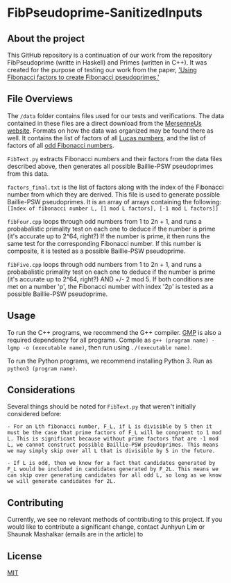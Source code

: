 # FibPseudoprime-SanitizedInputs

## About the project

This GitHub repository is a continuation of our work from the repository FibPseudoprime (writte in Haskell) and Primes (written in C++). It was created for the purpose of testing our work from the paper, ['Using Fibonacci factors to create Fibonacci pseudoprimes.'](https://arxiv.org/abs/2105.13513)

## File Overviews

The `/data` folder contains files used for our tests and verifications. The data contained in these files are a direct download from the [MersenneUs website](https://mersennus.net/fibonacci/). Formats on how the data was organized may be found there as well. It contains the list of factors of all [Lucas numbers](https://github.com/ensj/FibPseudoprime-SanitizedInputs/blob/master/data/allLucasFactors.txt), and the list of factors of all [odd Fibonacci numbers](https://github.com/ensj/FibPseudoprime-SanitizedInputs/blob/master/data/oddFibFactors.txt). 

`FibText.py` extracts Fibonacci numbers and their factors from the data files described above, then generates all possible Baillie-PSW pseudoprimes from this data.

`factors_final.txt` is the list of factors along with the index of the Fibonacci number from which they are derived. This file is used to generate possible Baillie-PSW pseudoprimes. It is an array of arrays containing the following: `[Index of fibonacci number L, [1 mod L factors], [-1 mod L factors]]`

`fibFour.cpp` loops through odd numbers from 1 to 2n + 1, and runs a probabalistic primality test on each one to deduce if the number is prime (it's accurate up to 2^64, right?) If the number is prime, it then runs the same test for the corresponding Fibonacci number. If this number is composite, it is tested as a possible Baillie-PSW pseudoprime. 

`fibFive.cpp` loops through odd numbers from 1 to 2n + 1, and runs a probabalistic primality test on each one to deduce if the number is prime (it's accurate up to 2^64, right?) AND +/- 2 mod 5. If both conditions are met on a number 'p', the Fibonacci number with index '2p' is tested as a possible Baillie-PSW pseudoprime. 

## Usage

To run the C++ programs, we recommend the G++ compiler. [GMP](https://gmplib.org) is also a required dependency for all programs. Compile as `g++ (program name) -lgmp -o (executable name)`, then run using `./(executable name)`.

To run the Python programs, we recommend installing Python 3. Run as `python3 (program name)`.

## Considerations

Several things should be noted for `FibText.py` that weren't initially considered before: 

    - For an Lth fibonacci number, F_L, if L is divisible by 5 then it must be the case that prime factors of F_L will be congruent to 1 mod L. This is significant because without prime factors that are -1 mod L, we cannot construct possible Baillie-PSW pseudoprimes. This means we may simply skip over all L that is divisible by 5 in the future.

    - If L is odd, then we know for a fact that candidates generated by F_L would be included in candidates generated by F_2L. This means we can skip over generating candidates for all odd L, so long as we know we will generate candidates for 2L. 

## Contributing

Currently, we see no relevant methods of contributing to this project. If you would like to contribute a significant change, contact Junhyun Lim or Shaunak Mashalkar (emails are in the article) to 

## License

[MIT](https://choosealicense.com/licenses/mit/)
